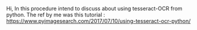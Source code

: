 Hi,
In this procedure intend to discuss about using tesseract-OCR from python.
The ref by me was this tutorial : https://www.pyimagesearch.com/2017/07/10/using-tesseract-ocr-python/
